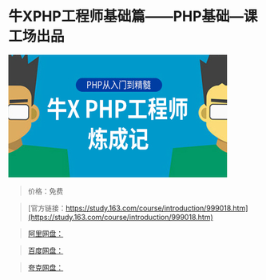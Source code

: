 # 牛XPHP工程师基础篇——PHP基础—课工场出品

![img](../../../assets/study163/free/eab8f93d162f4de28b5c22a17cd3847b.jpg)

> 价格：免费

> [官方链接：https://study.163.com/course/introduction/999018.htm](https://study.163.com/course/introduction/999018.htm)

> [阿里网盘：]()

> [百度网盘：]()

> [夸克网盘：]()
